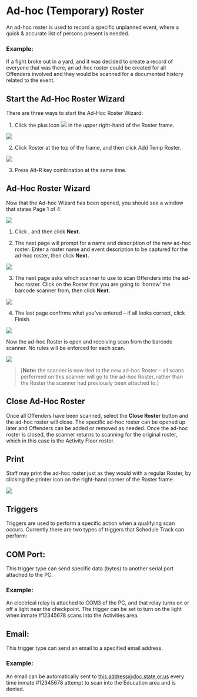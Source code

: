 # Ad-hoc \(Temporary\) Roster

An ad-hoc roster is used to record a specific unplanned event, where a quick & accurate list of persons present is needed.

### **Example:**

If a fight broke out in a yard, and it was decided to create a record of everyone that was there, an ad-hoc roster could be created for all Offenders involved and they would be scanned for a documented history related to the event.

## Start the Ad-Hoc Roster Wizard

There are three ways to start the Ad-Hoc Roster Wizard:

1. Click the plus icon ![](../../../.gitbook/assets/038.png) in the upper right-hand of the Roster frame.

![](../../../.gitbook/assets/039.png)

2. Click Roster at the top of the frame, and then click Add Temp Roster.

![](../../../.gitbook/assets/040.png)

3. Press Alt-R key combination at the same time.

## Ad-Hoc Roster Wizard

Now that the Ad-hoc Wizard has been opened, you should see a window that states Page 1 of 4:

![](../../../.gitbook/assets/041.png)

1. Click \, and then click **Next.**

2. The next page will prompt for a name and description of the new ad-hoc roster. Enter a roster name and event description to be captured for the ad-hoc roster, then click **Next.**

![](../../../.gitbook/assets/042.png)

3. The next page asks which scanner to use to scan Offenders into the ad-hoc roster. Click on the Roster that you are going to ‘borrow’ the barcode scanner from, then click **Next.**

![](../../../.gitbook/assets/043.png)

4. The last page confirms what you’ve entered – if all looks correct, click Finish.

![](../../../.gitbook/assets/044.png)

Now the ad-hoc Roster is open and receiving scan from the barcode scanner. No rules will be enforced for each scan.

![](../../../.gitbook/assets/045.png)

> \[**Note:** the scanner is now tied to the new ad-hoc Roster – all scans performed on this scanner will go to the ad-hoc Roster, rather than the Roster the scanner had previously been attached to.\]

## Close Ad-Hoc Roster

Once all Offenders have been scanned, select the **Close Roster** button and the ad-hoc roster will close. The specific ad-hoc roster can be opened up later and Offenders can be added or removed as needed. Once the ad-hoc roster is closed, the scanner returns to scanning for the original roster, which in this case is the Activity Floor roster.

## Print

Staff may print the ad-hoc roster just as they would with a regular Roster, by clicking the printer icon on the right-hand corner of the Roster frame. 

![](../../../.gitbook/assets/046.png)

## Triggers

Triggers are used to perform a specific action when a qualifying scan occurs. Currently there are two types of triggers that Schedule Track can perform:

## **COM Port:**

This trigger type can send specific data \(bytes\) to another serial port attached to the PC.

### **Example:**

An electrical relay is attached to COM3 of the PC, and that relay turns on or off a light near the checkpoint. The trigger can be set to turn on the light when inmate \#12345678 scans into the Activities area.

## **Email:**

This trigger type can send an email to a specified email address.

### **Example:**

An email can be automatically sent to this.address@doc.state.or.us every time inmate \#12345678 attempt to scan into the Education area and is denied.

